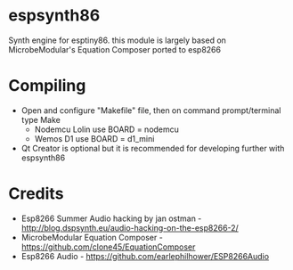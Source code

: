 # espsynth86

Synth engine for esptiny86. this module is largely based on MicrobeModular's Equation Composer ported to esp8266

# Compiling

* Open and configure "Makefile" file, then on command prompt/terminal type Make
    - Nodemcu Lolin use BOARD = nodemcu
    - Wemos D1 use BOARD = d1_mini
* Qt Creator is optional but it is recommended for developing further with espsynth86

# Credits

* Esp8266 Summer Audio hacking by jan ostman - http://blog.dspsynth.eu/audio-hacking-on-the-esp8266-2/
* MicrobeModular Equation Composer - https://github.com/clone45/EquationComposer
* Esp8266 Audio - https://github.com/earlephilhower/ESP8266Audio
